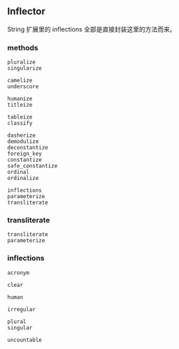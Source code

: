 ## Inflector

String 扩展里的 inflections 全部是直接封装这里的方法而来。

### methods

```
pluralize
singularize

camelize
underscore

humanize
titleize

tableize
classify

dasherize
demodulize
deconstantize
foreign_key
constantize
safe_constantize
ordinal
ordinalize

inflections
parameterize
transliterate
```

### transliterate

```
transliterate
parameterize
```

### inflections

```
acronym

clear

human

irregular

plural
singular

uncountable
```
